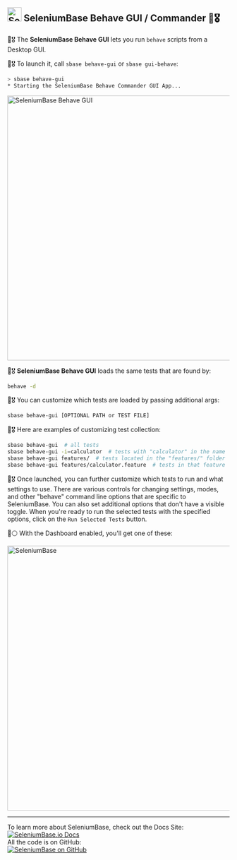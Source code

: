 <!-- SeleniumBase Docs -->

## [<img src="https://seleniumbase.github.io/img/logo6.png" title="SeleniumBase" width="32">](https://github.com/seleniumbase/SeleniumBase/) SeleniumBase Behave GUI / Commander 🐝🎖️

🐝🎖️ The <b>SeleniumBase Behave GUI</b> lets you run <code>behave</code> scripts from a Desktop GUI.<br>

🐝🎖️ To launch it, call ``sbase behave-gui`` or ``sbase gui-behave``:

```bash
> sbase behave-gui
* Starting the SeleniumBase Behave Commander GUI App...
```

<img src="https://seleniumbase.github.io/cdn/img/sbase_behave_gui_wide_5.png" title="SeleniumBase Behave GUI" width="600">

🐝🎖️ <b>SeleniumBase Behave GUI</b> loads the same tests that are found by:

```bash
behave -d
```

🐝🎖️ You can customize which tests are loaded by passing additional args:

```bash
sbase behave-gui [OPTIONAL PATH or TEST FILE]
```

🐝🎖️ Here are examples of customizing test collection:

```bash
sbase behave-gui  # all tests
sbase behave-gui -i=calculator  # tests with "calculator" in the name
sbase behave-gui features/  # tests located in the "features/" folder
sbase behave-gui features/calculator.feature  # tests in that feature
```

🐝🎖️ Once launched, you can further customize which tests to run and what settings to use. There are various controls for changing settings, modes, and other "behave" command line options that are specific to SeleniumBase. You can also set additional options that don't have a visible toggle. When you're ready to run the selected tests with the specified options, click on the <code>Run Selected Tests</code> button.

🐝⚪ With the Dashboard enabled, you'll get one of these:

<img src="https://seleniumbase.github.io/cdn/img/sb_behave_dashboard.png" title="SeleniumBase" width="600">

--------

<div>To learn more about SeleniumBase, check out the Docs Site:</div>
<a href="https://seleniumbase.io">
<img src="https://img.shields.io/badge/docs-%20%20SeleniumBase.io-11BBDD.svg" alt="SeleniumBase.io Docs" /></a>

<div>All the code is on GitHub:</div>
<a href="https://github.com/seleniumbase/SeleniumBase">
<img src="https://img.shields.io/badge/✅%20💛%20View%20Code-on%20GitHub%20🌎%20🚀-02A79E.svg" alt="SeleniumBase on GitHub" /></a>
